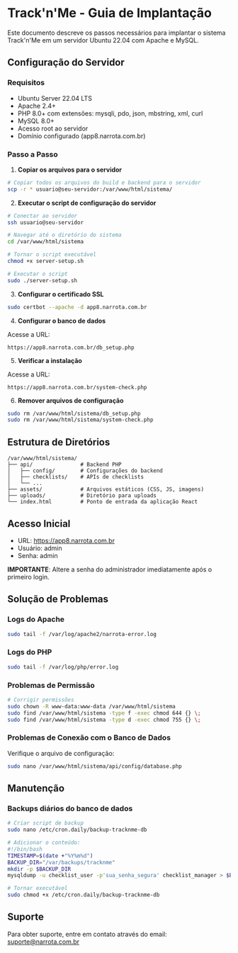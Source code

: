 
# Track'n'Me - Guia de Implantação

Este documento descreve os passos necessários para implantar o sistema Track'n'Me em um servidor Ubuntu 22.04 com Apache e MySQL.

## Configuração do Servidor

### Requisitos

- Ubuntu Server 22.04 LTS
- Apache 2.4+
- PHP 8.0+ com extensões: mysqli, pdo, json, mbstring, xml, curl
- MySQL 8.0+
- Acesso root ao servidor
- Domínio configurado (app8.narrota.com.br)

### Passo a Passo

1. **Copiar os arquivos para o servidor**

```bash
# Copiar todos os arquivos do build e backend para o servidor
scp -r * usuario@seu-servidor:/var/www/html/sistema/
```

2. **Executar o script de configuração do servidor**

```bash
# Conectar ao servidor
ssh usuario@seu-servidor

# Navegar até o diretório do sistema
cd /var/www/html/sistema

# Tornar o script executável
chmod +x server-setup.sh

# Executar o script
sudo ./server-setup.sh
```

3. **Configurar o certificado SSL**

```bash
sudo certbot --apache -d app8.narrota.com.br
```

4. **Configurar o banco de dados**

Acesse a URL:
```
https://app8.narrota.com.br/db_setup.php
```

5. **Verificar a instalação**

Acesse a URL:
```
https://app8.narrota.com.br/system-check.php
```

6. **Remover arquivos de configuração**

```bash
sudo rm /var/www/html/sistema/db_setup.php
sudo rm /var/www/html/sistema/system-check.php
```

## Estrutura de Diretórios

```
/var/www/html/sistema/
├── api/               # Backend PHP
│   ├── config/        # Configurações do backend
│   ├── checklists/    # APIs de checklists
│   └── ...
├── assets/            # Arquivos estáticos (CSS, JS, imagens)
├── uploads/           # Diretório para uploads
└── index.html         # Ponto de entrada da aplicação React
```

## Acesso Inicial

- URL: https://app8.narrota.com.br
- Usuário: admin
- Senha: admin

**IMPORTANTE**: Altere a senha do administrador imediatamente após o primeiro login.

## Solução de Problemas

### Logs do Apache

```bash
sudo tail -f /var/log/apache2/narrota-error.log
```

### Logs do PHP

```bash
sudo tail -f /var/log/php/error.log
```

### Problemas de Permissão

```bash
# Corrigir permissões
sudo chown -R www-data:www-data /var/www/html/sistema
sudo find /var/www/html/sistema -type f -exec chmod 644 {} \;
sudo find /var/www/html/sistema -type d -exec chmod 755 {} \;
```

### Problemas de Conexão com o Banco de Dados

Verifique o arquivo de configuração:
```bash
sudo nano /var/www/html/sistema/api/config/database.php
```

## Manutenção

### Backups diários do banco de dados

```bash
# Criar script de backup
sudo nano /etc/cron.daily/backup-tracknme-db

# Adicionar o conteúdo:
#!/bin/bash
TIMESTAMP=$(date +"%Y%m%d")
BACKUP_DIR="/var/backups/tracknme"
mkdir -p $BACKUP_DIR
mysqldump -u checklist_user -p'sua_senha_segura' checklist_manager > $BACKUP_DIR/db_backup_$TIMESTAMP.sql

# Tornar executável
sudo chmod +x /etc/cron.daily/backup-tracknme-db
```

## Suporte

Para obter suporte, entre em contato através do email: suporte@narrota.com.br
